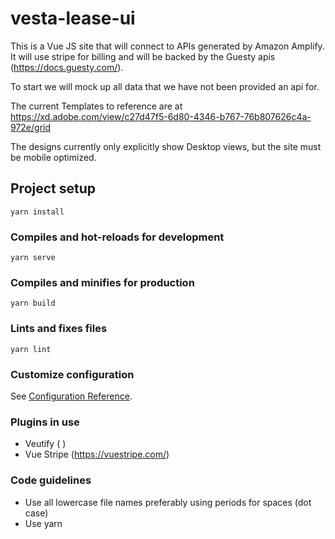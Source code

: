 # vesta-lease-ui

This is a Vue JS site that will connect to APIs generated by Amazon Amplify. It will use stripe for billing and will be backed by the Guesty apis (https://docs.guesty.com/).

To start we will mock up all data that we have not been provided an api for.

The current Templates to reference are at https://xd.adobe.com/view/c27d47f5-6d80-4346-b767-76b807626c4a-972e/grid

The designs currently only explicitly show Desktop views, but the site must be mobile optimized.

## Project setup

```
yarn install
```

### Compiles and hot-reloads for development

```
yarn serve
```

### Compiles and minifies for production

```
yarn build
```

### Lints and fixes files

```
yarn lint
```

### Customize configuration

See [Configuration Reference](https://cli.vuejs.org/config/).

### Plugins in use

- Veutify ( )
- Vue Stripe (https://vuestripe.com/)

### Code guidelines

- Use all lowercase file names preferably using periods for spaces (dot case)
- Use yarn
